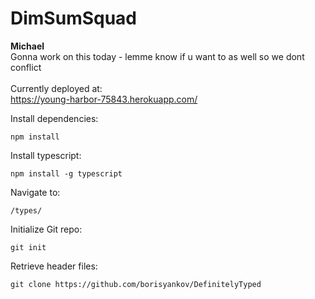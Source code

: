 # DimSumSquad
<b>Michael</b><br>
Gonna work on this today - lemme know if u want to as well so we dont conflict<br><br>
Currently deployed at: <br>
<a href="https://young-harbor-75843.herokuapp.com/">https://young-harbor-75843.herokuapp.com/</a>

Install dependencies:
```
npm install
```

Install typescript:
```
npm install -g typescript
```

Navigate to:
```
/types/
```

Initialize Git repo:
```
git init
```

Retrieve header files:
```
git clone https://github.com/borisyankov/DefinitelyTyped
```
